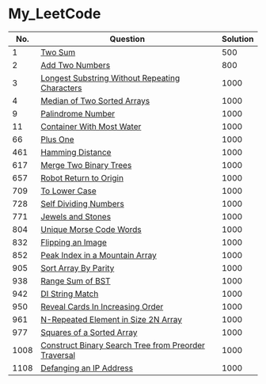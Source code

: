 # My_LeetCode


 No.   | Question  | Solution   
-------| ----------| ---------  
1      |[Two Sum](https://leetcode.com/problems/two-sum/)|500 
2      |[Add Two Numbers](https://leetcode.com/problems/add-two-numbers/)|800 
3      |[Longest Substring Without Repeating Characters](https://leetcode.com/problems/longest-substring-without-repeating-characters/)| 1000  
4      |[Median of Two Sorted Arrays](https://leetcode.com/problems/median-of-two-sorted-arrays/)| 1000
9      |[Palindrome Number](https://leetcode.com/problems/palindrome-number/)| 1000
11     |[Container With Most Water](https://leetcode.com/problems/container-with-most-water/)| 1000
66     |[Plus One](https://leetcode.com/problems/plus-one/)| 1000
461    |[Hamming Distance](https://leetcode.com/problems/hamming-distance/)| 1000
617    |[Merge Two Binary Trees](https://leetcode.com/problems/merge-two-binary-trees/)| 1000
657    |[Robot Return to Origin](https://leetcode.com/problems/robot-return-to-origin/)| 1000
709    |[To Lower Case](https://leetcode.com/problems/to-lower-case/)| 1000
728    |[Self Dividing Numbers](https://leetcode.com/problems/self-dividing-numbers/)| 1000
771    |[Jewels and Stones](https://leetcode.com/problems/jewels-and-stones/)| 1000
804    |[Unique Morse Code Words](https://leetcode.com/problems/unique-morse-code-words/)| 1000
832    |[Flipping an Image](https://leetcode.com/problems/flipping-an-image/)| 1000
852    |[Peak Index in a Mountain Array](https://leetcode.com/problems/peak-index-in-a-mountain-array/)| 1000
905    |[Sort Array By Parity](https://leetcode.com/problems/sort-array-by-parity/)| 1000
938    |[Range Sum of BST](https://leetcode.com/problems/range-sum-of-bst/)| 1000
942    |[DI String Match](https://leetcode.com/problems/di-string-match/)| 1000
950    |[Reveal Cards In Increasing Order](https://leetcode.com/problems/reveal-cards-in-increasing-order/)| 1000
961    |[N-Repeated Element in Size 2N Array](https://leetcode.com/problems/n-repeated-element-in-size-2n-array/)| 1000
977    |[Squares of a Sorted Array](https://leetcode.com/problems/squares-of-a-sorted-array/)| 1000
1008   |[Construct Binary Search Tree from Preorder Traversal](https://leetcode.com/problems/construct-binary-search-tree-from-preorder-traversal/)| 1000
1108   |[Defanging an IP Address](https://leetcode.com/problems/defanging-an-ip-address/)| 1000
